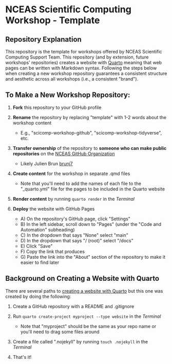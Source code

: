 # NCEAS Scientific Computing Workshop - Template

## Repository Explanation

This repository is the template for workshops offered by NCEAS Scientific Computing Support Team. This repository (and by extension, future workshops' repositories) creates a website with [Quarto](https://quarto.org/) meaning that web pages can be written with Markdown syntax. Following the steps below when creating a new workshop repository guarantees a consistent structure and aesthetic across all workshops (i.e., a consistent "brand").

## To Make a New Workshop Repository:

1. **Fork** this repository to your GitHub profile

2. **Rename** the repository by replacing "template" with 1-2 words about the workshop content
    - E.g., "scicomp-workshop-github", "scicomp-workshop-tidyverse", etc.

3. **Transfer ownership** of the repository to **someone who can make public repositories** on the [NCEAS GitHub Organization](https://github.com/NCEAS)
    - Likely Julien Brun [brunj7](https://github.com/brunj7)

4. **Create content** for the workshop in separate .qmd files
    - Note that you'll need to add the names of each file to the "_quarto.yml" file for the pages to be included in the Quarto website

5. **Render content** by running `quarto render` in the *Terminal*

6. **Deploy** the website with GitHub Pages
    - A) On the repository's GitHub page, click "Settings"
    - B) In the left sidebar, scroll down to "Pages" (under the "Code and Automation" subheading)
    - C) In the dropdown that says "None" select "main"
    - D) In the dropdown that says "/ (root)" select "/docs"
    - E) Click "Save"
    - F) Copy the link that produces
    - G) Paste the link into the "About" section of the repository to make it easier to find later

## Background on Creating a Website with Quarto

There are several paths to [creating a website with Quarto](https://quarto.org/docs/websites/#:~:text=Quarto%20Websites%20are%20a%20convenient,rendering%20options%2C%20and%20visual%20style.) but this one was created by doing the following:

1. Create a GitHub repository with a README and .gitignore

2. Run `quarto create-project myproject --type website` in the *Terminal*
    - Note that "myproject" should be the same as your repo name or you'll need to drag some files around

3. Create a file called ".nojekyll" by running `touch .nojekyll` in the *Terminal*

4. That's it!
